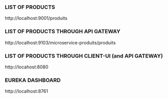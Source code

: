 ### LIST OF PRODUCTS
http://localhost:9001/produits    

### LIST OF PRODUCTS THROUGH API GATEWAY
http://localhost:9103/microservice-produits/produits

### LIST OF PRODUCTS THROUGH CLIENT-UI (and API GATEWAY)
http://locahost:8080

### EUREKA DASHBOARD
http://localhost:8761

